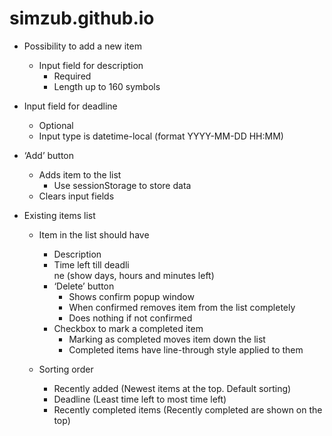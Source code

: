 # simzub.github.io
* Possibility to add a new item<br>
	- Input field for description<br>
		- Required<br>
		- Length up to 160 symbols<br>
* Input field for deadline<br>
	- Optional<br>
	- Input type is datetime-local (format YYYY-MM-DD HH:MM)<br>
* ‘Add’ button<br>
	- Adds item to the list<br>
		- Use sessionStorage to store data<br>
	- Clears input fields<br>

* Existing items list<br>
	- Item in the list should have<br>
		- Description<br>
		- Time left till deadli<br>ne (show days, hours and minutes left)<br>
		- ‘Delete’ button<br>
			- Shows confirm popup window<br>
			- When confirmed removes item from the list completely<br>
			- Does nothing if not confirmed<br>
		- Checkbox to mark a completed item<br>
			- Marking as completed moves item down the list<br>
			- Completed items have line-through style applied to them<br>

	- Sorting order<br>
		- Recently added (Newest items at the top. Default sorting)<br>
		- Deadline (Least time left to most time left)<br>
		- Recently completed items (Recently completed are shown on the top)<br>
